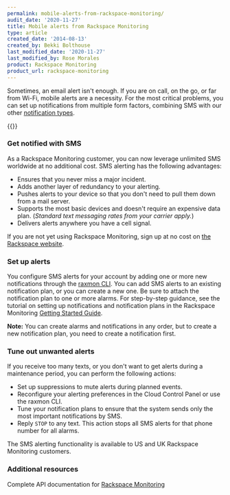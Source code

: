 ```yaml
---
permalink: mobile-alerts-from-rackspace-monitoring/
audit_date: '2020-11-27'
title: Mobile alerts from Rackspace Monitoring
type: article
created_date: '2014-08-13'
created_by: Bekki Bolthouse
last_modified_date: '2020-11-27'
last_modified_by: Rose Morales
product: Rackspace Monitoring
product_url: rackspace-monitoring
---
```


Sometimes, an email alert isn't enough. If you are on call, on the go, or far
from Wi-Fi, mobile alerts are a necessity. For the most critical problems, you
can set up notifications from multiple form factors, combining SMS with
our other [notification types](/support/how-to/rackspace-monitoring-checks-and-alarms/).

{{<image src="CMSMS1.png" alt="" title="">}}

### Get notified with SMS

As a Rackspace Monitoring customer, you can now leverage unlimited SMS
worldwide at no additional cost. SMS alerting has the following advantages:

- Ensures that you never miss a major incident.
- Adds another layer of redundancy to your alerting.
- Pushes alerts to your device so that you don't need to pull them down from a
  mail server.
- Supports the most basic devices and doesn't require an expensive data
  plan. (*Standard text messaging rates from your carrier apply.*)
- Delivers alerts anywhere you have a cell signal.

If you are not yet using Rackspace Monitoring, sign up at no cost on [the Rackspace website](https://cart.rackspace.com/cloud/?cp_id=cloud_monitoring).

### Set up alerts

You configure SMS alerts for your account by adding one or more new
notifications through the [raxmon CLI](/support/how-to/getting-started-with-rackspace-monitoring-cli). You can add
SMS alerts to an existing notification plan, or you can create a new one. Be
sure to attach the notification plan to one or more alarms. For step-by-step
guidance, see the tutorial on setting up notifications and notification plans in
the Rackspace Monitoring [Getting Started Guide](https://docs.rackspace.com/docs/rackspace-monitoring/v1/developer-guide/#document-api-operations/notifications-operations).

**Note:** You can create alarms and notifications in any order, but to create a
new notification plan, you need to create a notification first.

### Tune out unwanted alerts

If you receive too many texts, or you don't want to get alerts during a
maintenance period, you can perform the following actions:

- Set up suppressions to mute alerts during planned events.
- Reconfigure your alerting preferences in the Cloud Control Panel or use the
  raxmon CLI.
- Tune your notification plans to ensure that the system sends only the most important
  notifications by SMS.
- Reply `STOP` to any text. This action stops all SMS alerts for that phone number
  for all alarms.

The SMS alerting functionality is available to US and UK Rackspace Monitoring
customers.

### Additional resources

Complete API documentation for [Rackspace Monitoring](https://docs.rackspace.com/docs/rackspace-monitoring/v1/developer-guide/#document-developer-guide)
